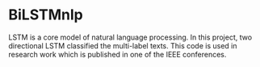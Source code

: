 # BiLSTMnlp
LSTM is a core model of natural language processing. In this project, two directional LSTM classified the multi-label texts. This code is used in research work which is published in one of the IEEE conferences.
